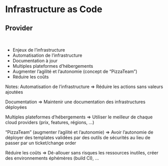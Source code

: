 <!-- .slide: -->

# Infrastructure as Code
## Provider
<br/>

* Enjeux de l’infrastructure
* Automatisation de l’infrastructure
* Documentation à jour
* Multiples plateformes d’hébergements
* Augmenter l’agilité et l’autonomie (concept de “PizzaTeam”)
* Réduire les coûts

Notes:
Automatisation de l’infrastructure => Réduire les actions sans valeurs ajoutées

Documentation => Maintenir une documentation des infrastructures déployées

Multiples plateformes d’hébergements => Utiliser le meilleur de chaque cloud providers (prix, features, régions, …)

“PizzaTeam” (augmenter l’agilité et l’autonomie) => Avoir l’autonomie de déployer des templates validées par des outils de sécurités au lieu de passer par un ticket/change order

Réduire les coûts => Dé-allouer sans risques les ressources inutiles, créer des environnements éphémères (build CI), ...
